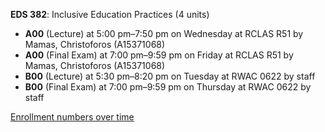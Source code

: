 **EDS 382**: Inclusive Education Practices (4 units)

- **A00** (Lecture) at 5:00 pm–7:50 pm on Wednesday at RCLAS R51 by Mamas, Christoforos (A15371068)
- **A00** (Final Exam) at 7:00 pm–9:59 pm on Friday at RCLAS R51 by Mamas, Christoforos (A15371068)
- **B00** (Lecture) at 5:30 pm–8:20 pm on Tuesday at RWAC 0622 by staff
- **B00** (Final Exam) at 7:00 pm–9:59 pm on Thursday at RWAC 0622 by staff

[Enrollment numbers over time](./EDS382.tsv)
